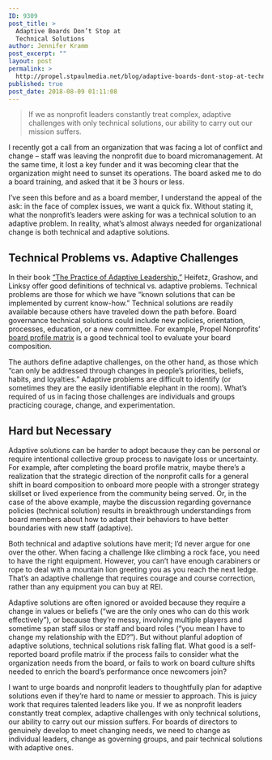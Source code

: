 ```yaml
---
ID: 9309
post_title: >
  Adaptive Boards Don’t Stop at
  Technical Solutions
author: Jennifer Kramm
post_excerpt: ""
layout: post
permalink: >
  http://propel.stpaulmedia.net/blog/adaptive-boards-dont-stop-at-technical-solutions/
published: true
post_date: 2018-08-09 01:11:08
---
```

<blockquote>If we as nonprofit leaders constantly treat complex, adaptive challenges with only technical solutions, our ability to carry out our mission suffers.</blockquote>
I recently got a call from an organization that was facing a lot of conflict and change – staff was leaving the nonprofit due to board micromanagement. At the same time, it lost a key funder and it was becoming clear that the organization might need to sunset its operations. The board asked me to do a board training, and asked that it be 3 hours or less.

I’ve seen this before and as a board member, I understand the appeal of the ask: in the face of complex issues, we want a quick fix. Without stating it, what the nonprofit’s leaders were asking for was a technical solution to an adaptive problem. In reality, what’s almost always needed for organizational change is both technical and adaptive solutions.
<h2>Technical Problems vs. Adaptive Challenges</h2>
In their book <a href="https://hbr.org/product/the-practice-of-adaptive-leadership-tools-and-tactics-for-changing-your-organization-and-the-world/5764-KND-ENG">“The Practice of Adaptive Leadership,”</a> Heifetz, Grashow, and Linksy offer good definitions of technical vs. adaptive problems. Technical problems are those for which we have “known solutions that can be implemented by current know-how.” Technical solutions are readily available because others have traveled down the path before. Board governance technical solutions could include new policies, orientation, processes, education, or a new committee. For example, Propel Nonprofits’ <a href="http://propel.stpaulmedia.net/resources/board-profile-worksheet/">board profile matrix</a> is a good technical tool to evaluate your board composition.

The authors define adaptive challenges, on the other hand, as those which “can only be addressed through changes in people’s priorities, beliefs, habits, and loyalties.” Adaptive problems are difficult to identify (or sometimes they are the easily identifiable elephant in the room). What’s required of us in facing those challenges are individuals and groups practicing courage, change, and experimentation.
<h2>Hard but Necessary</h2>
Adaptive solutions can be harder to adopt because they can be personal or require intentional collective group process to navigate loss or uncertainty. For example, after completing the board profile matrix, maybe there’s a realization that the strategic direction of the nonprofit calls for a general shift in board composition to onboard more people with a stronger strategy skillset or lived experience from the community being served. Or, in the case of the above example, maybe the discussion regarding governance policies (technical solution) results in breakthrough understandings from board members about how to adapt their behaviors to have better boundaries with new staff (adaptive).

Both technical and adaptive solutions have merit; I’d never argue for one over the other. When facing a challenge like climbing a rock face, you need to have the right equipment. However, you can’t have enough carabiners or rope to deal with a mountain lion greeting you as you reach the next ledge. That’s an adaptive challenge that requires courage and course correction, rather than any equipment you can buy at REI.

Adaptive solutions are often ignored or avoided because they require a change in values or beliefs (“we are the only ones who can do this work effectively”), or because they’re messy, involving multiple players and sometime span staff silos or staff and board roles (“you mean I have to change my relationship with the ED?”). But without planful adoption of adaptive solutions, technical solutions risk falling flat. What good is a self-reported board profile matrix if the process fails to consider what the organization needs from the board, or fails to work on board culture shifts needed to enrich the board’s performance once newcomers join?

I want to urge boards and nonprofit leaders to thoughtfully plan for adaptive solutions even if they’re hard to name or messier to approach. This is juicy work that requires talented leaders like you. If we as nonprofit leaders constantly treat complex, adaptive challenges with only technical solutions, our ability to carry out our mission suffers. For boards of directors to genuinely develop to meet changing needs, we need to change as individual leaders, change as governing groups, and pair technical solutions with adaptive ones.